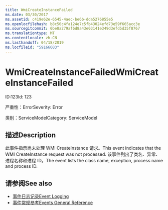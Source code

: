 ```yaml
---
title: WmiCreateInstanceFailed
ms.date: 03/30/2017
ms.assetid: c419e62e-6545-4aec-be6b-dda5276855e5
ms.openlocfilehash: b8c50c4fa124e7c5fb43024efd73e59f665acc3e
ms.sourcegitcommit: 0be8a279af6d8a43e03141e349d3efd5d35f8767
ms.translationtype: MT
ms.contentlocale: zh-CN
ms.lasthandoff: 04/18/2019
ms.locfileid: "59166603"
---
```

# <a name="wmicreateinstancefailed"></a><span data-ttu-id="c5b6c-102">WmiCreateInstanceFailed</span><span class="sxs-lookup"><span data-stu-id="c5b6c-102">WmiCreateInstanceFailed</span></span>
<span data-ttu-id="c5b6c-103">ID:123</span><span class="sxs-lookup"><span data-stu-id="c5b6c-103">Id: 123</span></span>  
  
 <span data-ttu-id="c5b6c-104">严重性：Error</span><span class="sxs-lookup"><span data-stu-id="c5b6c-104">Severity: Error</span></span>  
  
 <span data-ttu-id="c5b6c-105">类别：ServiceModel</span><span class="sxs-lookup"><span data-stu-id="c5b6c-105">Category: ServiceModel</span></span>  
  
## <a name="description"></a><span data-ttu-id="c5b6c-106">描述</span><span class="sxs-lookup"><span data-stu-id="c5b6c-106">Description</span></span>  
 <span data-ttu-id="c5b6c-107">此事件指示尚未处理 WMI CreateInstance 请求。</span><span class="sxs-lookup"><span data-stu-id="c5b6c-107">This event indicates that the WMI CreateInstance request was not processed.</span></span> <span data-ttu-id="c5b6c-108">该事件列出了类名、异常、进程名称和进程 ID。</span><span class="sxs-lookup"><span data-stu-id="c5b6c-108">The event lists the class name, exception, process name and process ID.</span></span>  
  
## <a name="see-also"></a><span data-ttu-id="c5b6c-109">请参阅</span><span class="sxs-lookup"><span data-stu-id="c5b6c-109">See also</span></span>

- [<span data-ttu-id="c5b6c-110">事件日志记录</span><span class="sxs-lookup"><span data-stu-id="c5b6c-110">Event Logging</span></span>](../../../../../docs/framework/wcf/diagnostics/event-logging/index.md)
- [<span data-ttu-id="c5b6c-111">事件常规参考</span><span class="sxs-lookup"><span data-stu-id="c5b6c-111">Events General Reference</span></span>](../../../../../docs/framework/wcf/diagnostics/event-logging/events-general-reference.md)
